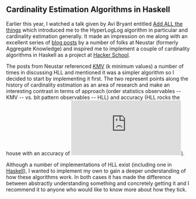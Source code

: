 Cardinality Estimation Algorithms in Haskell
---
Earlier this year, I watched a talk given by Avi Bryant entitled [Add ALL the things](http://www.infoq.com/presentations/abstract-algebra-analytics)
which introduced me to the HyperLogLog algorithm in particular and cardinality estimation generally. It made an
impression on me along with an excellent series of [blog posts](http://research.neustar.biz/tag/hll/) by a number
of folks at Neustar (formerly Aggregate Knowledge) and inspired me to implement a couple of cardinality algorithms in
Haskell as a project at [Hacker School](http://hackerschool.com).

The posts from Neustar referenced [KMV](http://research.neustar.biz/2012/07/09/sketch-of-the-day-k-minimum-values/)
(k minimum values) a number of times in discussing HLL and mentioned it was a simpler algorithm so I decided to start
by implementing it first. The two represent points along the history of cardinality estimation as an area of research
and make an interesting contrast in terms of approach (order statistics observables -- KMV -- vs. bit pattern
observables -- HLL) and accuracy (HLL rocks the house with an accuracy of
![equation](http://www.sciweavers.org/tex2img.php?eq=%5Cpm%201.04%20%2F%20%5Csqrt%7Bm%7D&bc=White&fc=Black&im=png&fs=12&ff=mathdesign&edit=0)).

Although a number of implementations of HLL exist (including one in [Haskell](https://hackage.haskell.org/package/hyperloglog)),
I wanted to implement my own to gain a deeper understanding of how these algorithms work. In both cases it has made the
difference between abstractly understanding something and concretely getting it and I recommend it to anyone who would
like to know more about how they tick.
